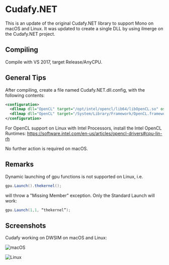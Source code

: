 # Cudafy.NET

This is an update of the original Cudafy.NET library to support Mono on macOS and Linux. It was updated to create a single DLL by using ilmerge on the Cudafy.NET project. 

## Compiling

Compile with VS 2017, target Release/AnyCPU.

## General Tips

After compiling, create a file named Cudafy.NET.dll.config, with the following contents:

```xml
<configuration>
  <dllmap dll="OpenCL" target="/opt/intel/opencl/lib64/libOpenCL.so" os="!windows,osx" />
  <dllmap dll="OpenCL" target="/System/Library/Framework/OpenCL.framework/OpenCL" os="osx" />
</configuration>
```

For OpenCL support on Linux with Intel Processors, install the Intel OpenCL Runtimes: https://software.intel.com/en-us/articles/opencl-drivers#cpu-lin-rh

No further action is required on macOS.

## Remarks

Dynamic launching of gpu functions is not supported on Linux, i.e.

```csharp
gpu.Launch().thekernel();
```

will throw a "Missing Member" exception. Only the Standard Launch will work:

```csharp
gpu.Launch(1,1, “thekernel”);
```

## Screenshots

Cudafy working on DWSIM on macOS and Linux:

![macOS](https://i.snag.gy/BfZETh.jpg "macOS")

![Linux](https://i.snag.gy/v5kUHp.jpg "Linux")


